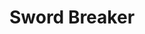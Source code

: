 --- 
title: "Sword Breaker"
publishdate: "2019-3-14T16:48:46+02:00"
src: "https://365manga.net/manga/sword-breaker"
image: "https://data.365manga.net/images/thumbnails/24675-sword-breaker.jpg"
description: "A long time ago, in a certain world, the evil magician Aval was thoroughly defeated by a brave man Ruldo, who carried 'Sword Breaker'. Unfortunately, Ruldo was banished by Aval's curse into a different world. Now, will the call for a hero bring Ruldo back into his original world once more?"
---
